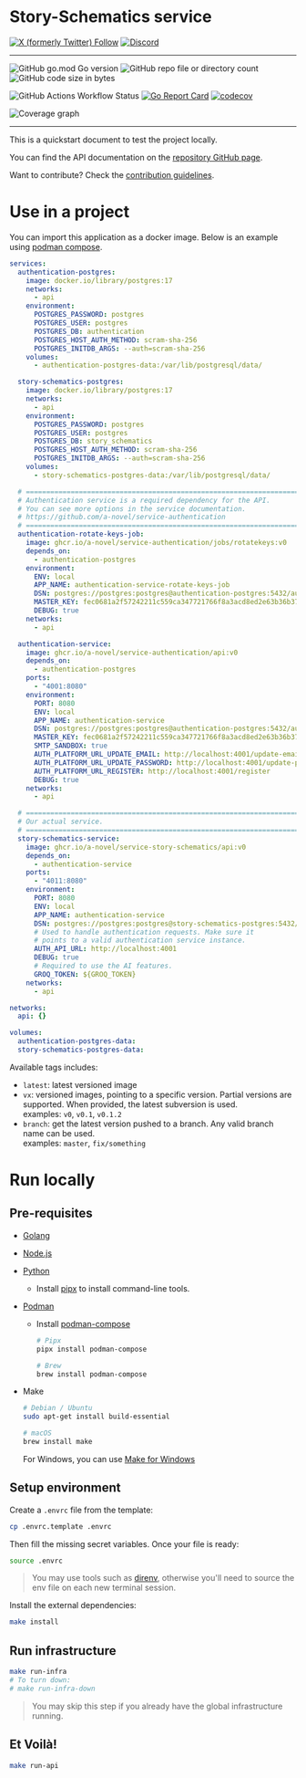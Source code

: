 # Story-Schematics service

[![X (formerly Twitter) Follow](https://img.shields.io/twitter/follow/agora_ecrivains)](https://twitter.com/agora_ecrivains)
[![Discord](https://img.shields.io/discord/1315240114691248138?logo=discord)](https://discord.gg/rp4Qr8cA)

<hr />

![GitHub go.mod Go version](https://img.shields.io/github/go-mod/go-version/a-novel/service-story-schematics)
![GitHub repo file or directory count](https://img.shields.io/github/directory-file-count/a-novel/service-story-schematics)
![GitHub code size in bytes](https://img.shields.io/github/languages/code-size/a-novel/service-story-schematics)

![GitHub Actions Workflow Status](https://img.shields.io/github/actions/workflow/status/a-novel/service-story-schematics/main.yaml)
[![Go Report Card](https://goreportcard.com/badge/github.com/a-novel/service-story-schematics)](https://goreportcard.com/report/github.com/a-novel/service-story-schematics)
[![codecov](https://codecov.io/gh/a-novel/service-story-schematics/graph/badge.svg?token=uc71lIIr8G)](https://codecov.io/gh/a-novel/service-story-schematics)

![Coverage graph](https://codecov.io/gh/a-novel/service-story-schematics/graphs/sunburst.svg?token=uc71lIIr8G)

<hr />

This is a quickstart document to test the project locally.

You can find the API documentation on the [repository GitHub page](https://a-novel.github.io/service-story-schematics/).

Want to contribute? Check the [contribution guidelines](CONTRIBUTING.md).

# Use in a project

You can import this application as a docker image. Below is an example using
[podman compose](https://docs.podman.io/en/latest/markdown/podman-compose.1.html).

```yaml
services:
  authentication-postgres:
    image: docker.io/library/postgres:17
    networks:
      - api
    environment:
      POSTGRES_PASSWORD: postgres
      POSTGRES_USER: postgres
      POSTGRES_DB: authentication
      POSTGRES_HOST_AUTH_METHOD: scram-sha-256
      POSTGRES_INITDB_ARGS: --auth=scram-sha-256
    volumes:
      - authentication-postgres-data:/var/lib/postgresql/data/

  story-schematics-postgres:
    image: docker.io/library/postgres:17
    networks:
      - api
    environment:
      POSTGRES_PASSWORD: postgres
      POSTGRES_USER: postgres
      POSTGRES_DB: story_schematics
      POSTGRES_HOST_AUTH_METHOD: scram-sha-256
      POSTGRES_INITDB_ARGS: --auth=scram-sha-256
    volumes:
      - story-schematics-postgres-data:/var/lib/postgresql/data/

  # ======================================================================
  # Authentication service is a required dependency for the API.
  # You can see more options in the service documentation.
  # https://github.com/a-novel/service-authentication
  # ======================================================================
  authentication-rotate-keys-job:
    image: ghcr.io/a-novel/service-authentication/jobs/rotatekeys:v0
    depends_on:
      - authentication-postgres
    environment:
      ENV: local
      APP_NAME: authentication-service-rotate-keys-job
      DSN: postgres://postgres:postgres@authentication-postgres:5432/authentication?sslmode=disable
      MASTER_KEY: fec0681a2f57242211c559ca347721766f8a3acd8ed2e63b36b3768051c702ca
      DEBUG: true
    networks:
      - api

  authentication-service:
    image: ghcr.io/a-novel/service-authentication/api:v0
    depends_on:
      - authentication-postgres
    ports:
      - "4001:8080"
    environment:
      PORT: 8080
      ENV: local
      APP_NAME: authentication-service
      DSN: postgres://postgres:postgres@authentication-postgres:5432/authentication?sslmode=disable
      MASTER_KEY: fec0681a2f57242211c559ca347721766f8a3acd8ed2e63b36b3768051c702ca
      SMTP_SANDBOX: true
      AUTH_PLATFORM_URL_UPDATE_EMAIL: http://localhost:4001/update-email
      AUTH_PLATFORM_URL_UPDATE_PASSWORD: http://localhost:4001/update-password
      AUTH_PLATFORM_URL_REGISTER: http://localhost:4001/register
      DEBUG: true
    networks:
      - api

  # ======================================================================
  # Our actual service.
  # ======================================================================
  story-schematics-service:
    image: ghcr.io/a-novel/service-story-schematics/api:v0
    depends_on:
      - authentication-service
    ports:
      - "4011:8080"
    environment:
      PORT: 8080
      ENV: local
      APP_NAME: authentication-service
      DSN: postgres://postgres:postgres@story-schematics-postgres:5432/story_schematics?sslmode=disable
      # Used to handle authentication requests. Make sure it
      # points to a valid authentication service instance.
      AUTH_API_URL: http://localhost:4001
      DEBUG: true
      # Required to use the AI features.
      GROQ_TOKEN: ${GROQ_TOKEN}
    networks:
      - api

networks:
  api: {}

volumes:
  authentication-postgres-data:
  story-schematics-postgres-data:
```

Available tags includes:

- `latest`: latest versioned image
- `vx`: versioned images, pointing to a specific version. Partial versions are supported. When provided, the
  latest subversion is used.\
  examples: `v0`, `v0.1`, `v0.1.2`
- `branch`: get the latest version pushed to a branch. Any valid branch name can be used.\
  examples: `master`, `fix/something`

# Run locally

## Pre-requisites

- [Golang](https://go.dev/doc/install)
- [Node.js](https://nodejs.org/en/download/)
- [Python](https://www.python.org/downloads/)
  - Install [pipx](https://pipx.pypa.io/stable/installation/) to install command-line tools.
- [Podman](https://podman.io/docs/installation)
  - Install [podman-compose](https://github.com/containers/podman-compose)

    ```bash
    # Pipx
    pipx install podman-compose

    # Brew
    brew install podman-compose
    ```

- Make

  ```bash
  # Debian / Ubuntu
  sudo apt-get install build-essential

  # macOS
  brew install make
  ```

  For Windows, you can use [Make for Windows](https://gnuwin32.sourceforge.net/packages/make.htm)

## Setup environment

Create a `.envrc` file from the template:

```bash
cp .envrc.template .envrc
```

Then fill the missing secret variables. Once your file is ready:

```bash
source .envrc
```

> You may use tools such as [direnv](https://direnv.net/), otherwise you'll need to source the env file on each new
> terminal session.

Install the external dependencies:

```bash
make install
```

## Run infrastructure

```bash
make run-infra
# To turn down:
# make run-infra-down
```

> You may skip this step if you already have the global infrastructure running.

## Et Voilà!

```bash
make run-api
```
